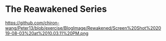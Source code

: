 # The Reawakened Series

https://github.com/chiron-wang/Peter13/blob/exercise/BlogImage/Rewakened/Screen%20Shot%202019-08-03%20at%2010.03.11%20PM.png
